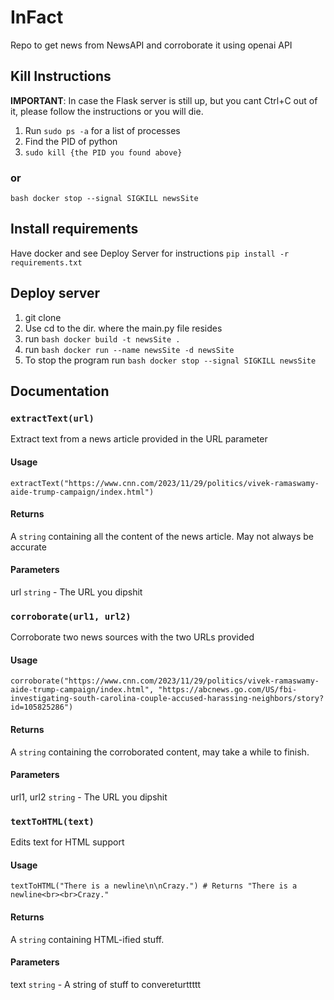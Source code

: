 # InFact

Repo to get news from NewsAPI and corroborate it using openai API

## Kill Instructions

**IMPORTANT**: In case the Flask server is still up, but you cant Ctrl+C out of it, please follow the instructions or you will die.

1. Run `sudo ps -a` for a list of processes
2. Find the PID of python
3. `sudo kill {the PID you found above}`

### or
```bash docker stop --signal SIGKILL newsSite```

## Install requirements
Have docker and see Deploy Server for instructions
`pip install -r requirements.txt`

## Deploy server
1. git clone
2. Use cd to the dir. where the main.py file resides
3. run ```bash docker build -t newsSite . ```
4. run ```bash docker run --name newsSite -d newsSite```
5. To stop the program run ```bash docker stop --signal SIGKILL newsSite```

## Documentation

### `extractText(url)`

Extract text from a news article provided in the URL parameter

#### Usage
`extractText("https://www.cnn.com/2023/11/29/politics/vivek-ramaswamy-aide-trump-campaign/index.html")`

#### Returns
A `string` containing all the content of the news article. May not always be accurate

#### Parameters
url `string` - The URL you dipshit








### `corroborate(url1, url2)`

Corroborate two news sources with the two URLs provided

#### Usage
`corroborate("https://www.cnn.com/2023/11/29/politics/vivek-ramaswamy-aide-trump-campaign/index.html", "https://abcnews.go.com/US/fbi-investigating-south-carolina-couple-accused-harassing-neighbors/story?id=105825286")`

#### Returns
A `string` containing the corroborated content, may take a while to finish.

#### Parameters
url1, url2 `string` - The URL you dipshit







### `textToHTML(text)`

Edits text for HTML support

#### Usage
`textToHTML("There is a newline\n\nCrazy.") # Returns "There is a newline<br><br>Crazy."`

#### Returns
A `string` containing HTML-ified stuff.

#### Parameters
text `string` - A string of stuff to convereturttttt
